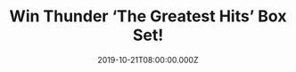 ---
campaign-uuid: "c-439ac1dd-1fe5-43d1-93f6-e27097def358"
type: "Competition"
category: "Music"
date: "2019-10-21T08:00:00.000Z"
end-date: "2019-11-21T23:59:00.000Z"
disable-form: false
is_promoted: false
has_entry_page: true
title: "Win Thunder ‘The Greatest Hits’ Box Set!"
competition-description: "<p>Celebrating three decades of music, Thunder release this\
  \ 28 track album entitled simply ‘The Greatest Hits’. Thirty years into their career,\
  \ the time feels right to look back on what’s been done, taking stock of some fantastic\
  \ work, but keeping one eye on the horizon and what is yet to come.</p>\n<p>We are\
  \ giving away a copy of ‘The Greatest Hits’ to one lucky member. Click below for\
  \ a chance to win.</p>\n"
hero-header: "Win Thunder ‘The Greatest Hits’ Box Set!"
terms-confirmation: "N/A"
banner-img: "https://assets.expresslyapp.com/asset-3157817b-567d-4066-a2f0-1a04b7efd4c3.jpg"
logo-left-href: "aaa.nme.com"
logo-left-image: "https://assets.expresslyapp.com/asset-fef1ae6b-43ca-4f96-921e-4bf9f43d8a03.jpg"
logo-left-title: "NME AAA"
bg-image-hero: "https://assets.expresslyapp.com/asset-9ca9a3a4-6307-4f3b-a2fc-5b454e5a900c.jpg"
bg-image-first: "https://assets.expresslyapp.com/asset-08af5dc8-c4e3-4b28-96c7-53c8bb9bd313.jpg"
section1-content: "<p>‘The Greatest Hits’ is a comprehensive, cohesive and career-spanning\
  \ collection, taking in material from every single album since the debut that propelled\
  \ them onto the world stage, 1990’s ‘Backstreet Symphony’ which hit number 21 in\
  \ the charts. That first salvo was followed by ‘Laughing On Judgement Day’ which\
  \ hit No. 2 in 1992, and then ‘Behind Closed Doors’ which was another Top 5 hit\
  \ in 1995.</p>\n<p>‘Greatest Hits’ includes material taken from releases right up\
  \ till 2017’s ‘Rip It Up’ and 2019’s ‘Please Remain Seated’. In fact, the last three\
  \ Thunder albums – ‘Wonder Days’, ‘Rip It Up’ and ‘Please Remain Seated’ have all\
  \ enjoyed UK Top Ten status in the Album Chart. The tracks chosen for ‘The Greatest\
  \ Hits’ shows perfectly the arc of evolution that the band has travelled over three\
  \ decades, developing, challenging themselves and always moving on: without ever\
  \ losing the core elements that make them special. Available in 3CD.</p>\n"
entry-title: "Win Thunder ‘The Greatest Hits’ Box Set!"
entry-content: "<p>Enter the draw to win Thunder ‘The Greatest Hits’ Box Set by completing\
  \ the form below before 23:59 on the 21st of November 2019.</p>\n"
has-winner: false
prize-description: "Thunder ‘The Greatest Hits’ Box Set"
special-conditions: "Multiple entries are allowed up to one every day.\r\n\r\nThis\
  \ competition is also available on: http://club.expressly.io/competitions/thunder-greatest-hits-giveaway"
country-restrictions:
- "GB"
---